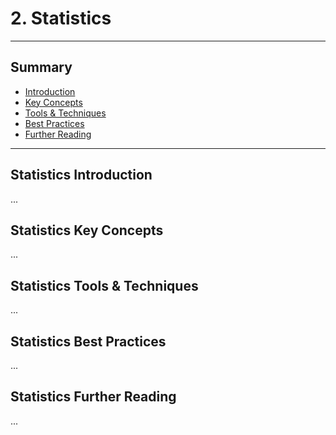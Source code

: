 # 2. Statistics
---
## Summary
- [Introduction](#statistics-introduction)
- [Key Concepts](#statistics-key-concepts)
- [Tools & Techniques](#statistics-tools-techniques)
- [Best Practices](#statistics-best-practices)
- [Further Reading](#statistics-further-reading)
---

## Statistics Introduction

...

## Statistics Key Concepts

...

## Statistics Tools & Techniques

...

## Statistics Best Practices

...

## Statistics Further Reading

...
